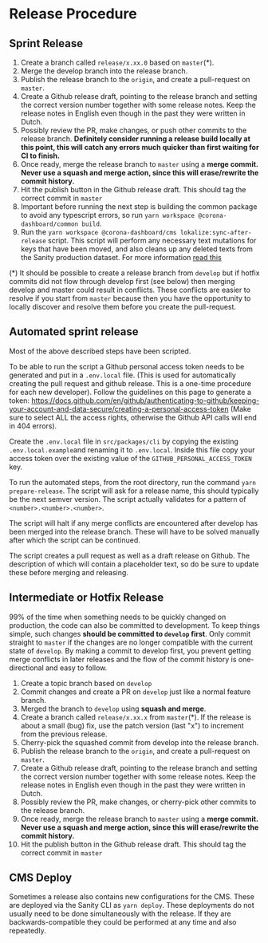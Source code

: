 # Release Procedure

## Sprint Release

1. Create a branch called `release/x.xx.0` based on `master`(\*).
2. Merge the develop branch into the release branch.
3. Publish the release branch to the `origin`, and create a pull-request on
   `master`.
4. Create a Github release draft, pointing to the release branch and setting the
   correct version number together with some release notes. Keep the release
   notes in English even though in the past they were written in Dutch.
5. Possibly review the PR, make changes, or push other commits to the release
   branch. **Definitely consider running a release build locally at this point, this will catch any errors much quicker than first waiting for CI to finish.**
6. Once ready, merge the release branch to `master` using a **merge commit.
   Never use a squash and merge action, since this will erase/rewrite the commit
   history.**
7. Hit the publish button in the Github release draft. This should tag the
   correct commit in `master`
8. Important before running the next step is building the common package to avoid any typescript errors,
   so run `yarn workspace @corona-dashboard/common build`.
9. Run the `yarn workspace @corona-dashboard/cms lokalize:sync-after-release`
   script. This script will perform any necessary text mutations for keys that
   have been moved, and also cleans up any deleted texts from the Sanity
   production dataset. For more information [read
   this](/docs/lokalize-texts.md#sync-after-release)

(\*) It should be possible to create a release branch from `develop` but if
hotfix commits did not flow through develop first (see below) then merging
develop and master could result in conflicts. These conflicts are easier to
resolve if you start from `master` because then you have the opportunity to
locally discover and resolve them before you create the pull-request.

## Automated sprint release

Most of the above described steps have been scripted.

To be able to run the script a Github personal access token needs to be generated and put in a `.env.local` file.
(This is used for automatically creating the pull request and github release. This is a one-time procedure for each new developer).
Follow the guidelines on this page to generate a token:
https://docs.github.com/en/github/authenticating-to-github/keeping-your-account-and-data-secure/creating-a-personal-access-token
(Make sure to select ALL the access rights, otherwise the Github API calls will end in 404 errors).

Create the `.env.local` file in `src/packages/cli` by copying the existing `.env.local.example`and renaming it to `.env.local`.
Inside this file copy your access token over the existing value of the `GITHUB_PERSONAL_ACCESS_TOKEN` key.

To run the automated steps, from the root directory, run the command `yarn prepare-release`. The script will ask for a release name, this should typically be the next semver version. The script actually validates for a pattern of `<number>.<number>.<number>`.

The script will halt if any merge conflicts are encountered after develop has been merged into the release branch. These will have to be solved manually after which the script can be continued.

The script creates a pull request as well as a draft release on Github. The description of which will contain a placeholder text, so do be sure to update these before merging and releasing.

## Intermediate or Hotfix Release

99% of the time when something needs to be quickly changed on production, the
code can also be committed to development. To keep things simple, such changes
**should be committed to `develop` first**. Only commit straight to `master`
if the changes are no longer compatible with the current state of `develop`.
By making a commit to develop first, you prevent getting merge conflicts in
later releases and the flow of the commit history is one-directional and
easy to follow.

1. Create a topic branch based on `develop`
2. Commit changes and create a PR on `develop` just like a normal feature
   branch.
3. Merged the branch to `develop` using **squash and merge**.
4. Create a branch called `release/x.xx.x` from `master`(\*). If the release is
   about a small (bug) fix, use the patch version (last "x") to increment from
   the previous release.
5. Cherry-pick the squashed commit from develop into the release branch.
6. Publish the release branch to the `origin`, and create a pull-request on
   `master`.
7. Create a Github release draft, pointing to the release branch and setting the
   correct version number together with some release notes. Keep the release
   notes in English even though in the past they were written in Dutch.
8. Possibly review the PR, make changes, or cherry-pick other commits to the
   release branch.
9. Once ready, merge the release branch to `master` using a **merge commit.
   Never use a squash and merge action, since this will erase/rewrite the commit
   history.**
10. Hit the publish button in the Github release draft. This should tag the
    correct commit in `master`

## CMS Deploy

Sometimes a release also contains new configurations for the CMS. These are
deployed via the Sanity CLI as `yarn deploy`. These deployments do
not usually need to be done simultaneously with the release. If they are
backwards-compatible they could be performed at any time and also repeatedly.
